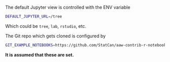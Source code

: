The default Jupyter view is controlled with the ENV variable

```bash
DEFAULT_JUPYTER_URL=/tree
```


Which could be `tree`, `lab`, `rstudio`, etc.

The Git repo which gets cloned is configured by

```bash
GIT_EXAMPLE_NOTEBOOKS=https://github.com/StatCan/aaw-contrib-r-notebooks
```

**It is assumed that these are set.**
